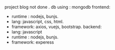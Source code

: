 project blog not done . 
db using : mongodb
frontend: 
+ runtime : nodejs, bunjs.
+ lang: javascript, css, html.
+ framework: axios, vuejs, bootstrap.
backend: 
+ lang: javascript
+ runtime : nodejs, bunjs.
+ framework: experess
